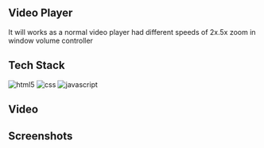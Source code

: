 ## Video Player

It will works as a normal video player had different speeds of 2x.5x zoom in window volume controller

## Tech Stack

<img src="https://img.shields.io/badge/HTML5-E34F26?style=for-the-badge&logo=html5&logoColor=white" alt="html5" />
<img src="https://img.shields.io/badge/CSS3-1572B6?style=for-the-badge&logo=css3&logoColor=white" alt="css" />
<img src="https://img.shields.io/badge/JavaScript-F7DF1E?style=for-the-badge&logo=javascript&logoColor=black" alt="javascript" />

## Video



## Screenshots

